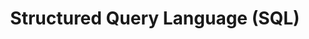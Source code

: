 ---
layout: toctree
title: Structured Query Language (SQL)
permalink: /blogs/coding/sql/
parent: /blogs/coding/

previewchild: true
enumerategrandchild: true
previewgrandchild: true
---